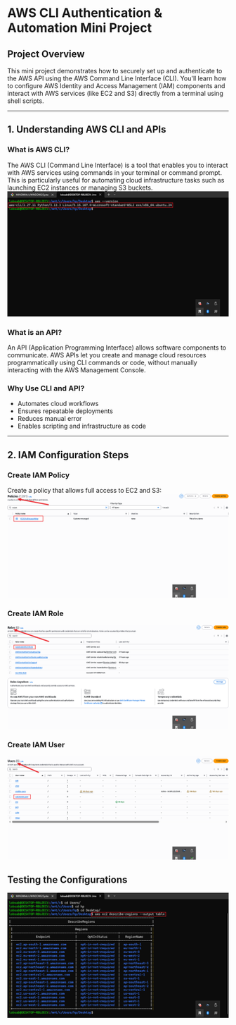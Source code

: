 # AWS CLI Authentication & Automation Mini Project

## Project Overview

This mini project demonstrates how to securely set up and authenticate to the AWS API using the AWS Command Line Interface (CLI). You'll learn how to configure AWS Identity and Access Management (IAM) components and interact with AWS services (like EC2 and S3) directly from a terminal using shell scripts.

----

## 1. Understanding AWS CLI and APIs

### What is AWS CLI?
The AWS CLI (Command Line Interface) is a tool that enables you to interact with AWS services using commands in your terminal or command prompt. This is particularly useful for automating cloud infrastructure tasks such as launching EC2 instances or managing S3 buckets.
![aws cli install](./images/aws-install-success.PNG)

### What is an API?
An API (Application Programming Interface) allows software components to communicate. AWS APIs let you create and manage cloud resources programmatically using CLI commands or code, without manually interacting with the AWS Management Console.

### Why Use CLI and API?
- Automates cloud workflows
- Ensures repeatable deployments
- Reduces manual error
- Enables scripting and infrastructure as code

---

## 2. IAM Configuration Steps

### Create IAM Policy

Create a policy that allows full access to EC2 and S3:
![iam policy](./images/iam-policy-success.PNG)

### Create IAM Role
![IAM role](./images/iam-role-success.PNG)

### Create IAM User
![IAM User](./images/iam-user-success.PNG)

## Testing the Configurations
![aws config table](./images/awscli-config-table.PNG)




